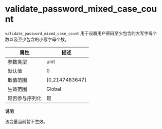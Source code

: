 validate_password_mixed_case_count 
=======================================================

`validate_password_mixed_case_count` 用于设置用户密码至少包含的大写字母个数以及至少包含的小写字母个数。


| **属性**  |      **描述**      |
|---------|------------------|
| 参数类型    | uint             |
| 默认值     | 0                |
| 取值范围    | \[0,2147483647\] |
| 生效范围    | Global           |
| 是否参与序列化 | 是                |


**说明**



该变量当前暂不生效。


